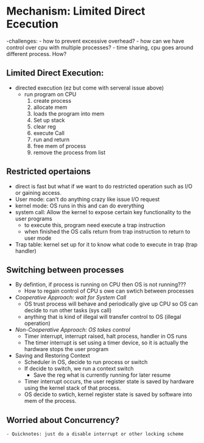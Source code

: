 # Mechanism: Limited Direct Ececution
-challenges:
    - how to prevent excessive overhead?
    - how can we have control over cpu with multiple processes?
    - time sharing, cpu goes around different process. How?

## Limited Direct Execution:
- directed execution (ez but come with serveral issue above)
    - run program on CPU
        1. create process
        2. allocate mem
        3. loads the program into mem
        4. Set up stack
        5. clear reg
        6. execute Call
        7. run and return
        8. free mem of process
        9. remove the process from list

## Restricted opertaions
- direct is fast but what if we want to do restricted operation such as I/O or gaining access.
- User mode: can't do anything crazy like issue I/O request
- kernel mode: OS runs in this and can do everything 
- system call: Allow the kernel to expose certain key functionality to the user programs
    - to execute this, program need execute a trap instruction
    - when finished the OS calls return from trap instruction to return to user mode
- Trap table: kernel set up for it to know what code to execute in trap (trap handler)

## Switching between processes
- By defintion, if process is running on CPU then OS is not running???
    - How to regain control of CPU s owe can swtich between processes
- *Cooperative Approach: wait for System Call*
    - OS trust process will behave and periodically give up CPU so OS can decide to run other tasks (sys call)
    - anything that is kind of illegal will transfer control to OS (illegal operation)
- *Non-Cooperative Approach: OS takes control*
    - Timer interrupt, interrupt raised, halt process, handler in OS runs
    - The timer interrupt is set using a timer device, so it is actually the hardware stops the user program
- Saving and Restoring Context
    - Scheduler in OS, decide to run process or switch
    - If decide to switch, we run a context switch
        - Save the reg what is currently running for later resume
    - Timer interrupt occurs, the user register state is saved by hardware using the kernel stack of that process.
    - OS decide to swtich, kernel register state is saved by software into mem of the process.

## Worried about Concurrency?
    - Quicknotes: just do a disable interrupt or other locking scheme


